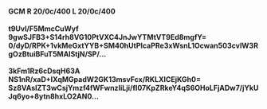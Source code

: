 #### GCM R 20/0c/400 L 20/0c/400
**t9UvI/F5MmcCuWyf**<br/>**9gwSJFB3+S14rh8VG10PtVXC4JnJwYTMtVT9Ed8mgfY=**<br/>**0/dyD/RPK+1vkMeGxtYYB+SM40hUtPIcaPRe3xWsnL1Ocwan503cvIW3RgOzBtuiBFuT5MAlStjN/SP/...**<br/><br/>
**3kFm1Rz6cDsqH63A**<br/>**NS1nR/xaD+IXqMGpadW2GK13msvFcx/RKLXlCEjKGh0=**<br/>**Sz8VAsIZT3wCsjYmzf4fWFwnzliLji/fI07KpZRkeY4qS6OHoLFjADw7/jYkUJq6yo+8ytn8hxLO2AN0...**